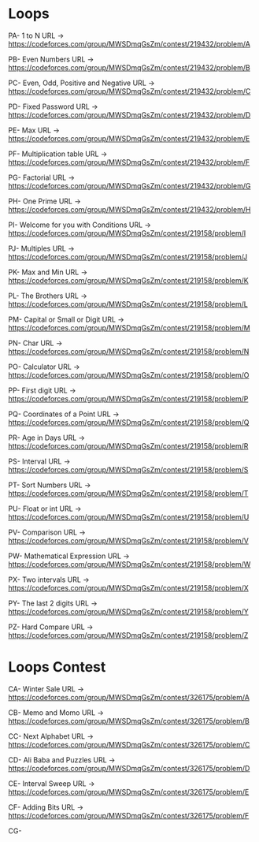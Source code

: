 # Loops

PA- 1 to N URL -> https://codeforces.com/group/MWSDmqGsZm/contest/219432/problem/A

PB- Even Numbers URL -> https://codeforces.com/group/MWSDmqGsZm/contest/219432/problem/B

PC- Even, Odd, Positive and Negative URL -> https://codeforces.com/group/MWSDmqGsZm/contest/219432/problem/C

PD- Fixed Password URL -> https://codeforces.com/group/MWSDmqGsZm/contest/219432/problem/D

PE- Max URL -> https://codeforces.com/group/MWSDmqGsZm/contest/219432/problem/E

PF- Multiplication table URL -> https://codeforces.com/group/MWSDmqGsZm/contest/219432/problem/F

PG- Factorial URL -> https://codeforces.com/group/MWSDmqGsZm/contest/219432/problem/G

PH- One Prime URL -> https://codeforces.com/group/MWSDmqGsZm/contest/219432/problem/H

PI- Welcome for you with Conditions URL -> https://codeforces.com/group/MWSDmqGsZm/contest/219158/problem/I

PJ- Multiples URL -> https://codeforces.com/group/MWSDmqGsZm/contest/219158/problem/J

PK- Max and Min URL -> https://codeforces.com/group/MWSDmqGsZm/contest/219158/problem/K

PL- The Brothers URL -> https://codeforces.com/group/MWSDmqGsZm/contest/219158/problem/L

PM- Capital or Small or Digit URL -> https://codeforces.com/group/MWSDmqGsZm/contest/219158/problem/M

PN- Char URL -> https://codeforces.com/group/MWSDmqGsZm/contest/219158/problem/N

PO- Calculator URL -> https://codeforces.com/group/MWSDmqGsZm/contest/219158/problem/O

PP- First digit URL -> https://codeforces.com/group/MWSDmqGsZm/contest/219158/problem/P

PQ- Coordinates of a Point URL -> https://codeforces.com/group/MWSDmqGsZm/contest/219158/problem/Q

PR- Age in Days URL -> https://codeforces.com/group/MWSDmqGsZm/contest/219158/problem/R

PS- Interval URL -> https://codeforces.com/group/MWSDmqGsZm/contest/219158/problem/S

PT- Sort Numbers URL -> https://codeforces.com/group/MWSDmqGsZm/contest/219158/problem/T

PU- Float or int URL -> https://codeforces.com/group/MWSDmqGsZm/contest/219158/problem/U

PV- Comparison URL -> https://codeforces.com/group/MWSDmqGsZm/contest/219158/problem/V

PW- Mathematical Expression URL -> https://codeforces.com/group/MWSDmqGsZm/contest/219158/problem/W

PX- Two intervals URL -> https://codeforces.com/group/MWSDmqGsZm/contest/219158/problem/X

PY- The last 2 digits URL -> https://codeforces.com/group/MWSDmqGsZm/contest/219158/problem/Y

PZ- Hard Compare URL -> https://codeforces.com/group/MWSDmqGsZm/contest/219158/problem/Z

# Loops Contest

CA- Winter Sale URL -> https://codeforces.com/group/MWSDmqGsZm/contest/326175/problem/A

CB- Memo and Momo URL -> https://codeforces.com/group/MWSDmqGsZm/contest/326175/problem/B

CC- Next Alphabet URL -> https://codeforces.com/group/MWSDmqGsZm/contest/326175/problem/C

CD- Ali Baba and Puzzles URL -> https://codeforces.com/group/MWSDmqGsZm/contest/326175/problem/D

CE- Interval Sweep URL -> https://codeforces.com/group/MWSDmqGsZm/contest/326175/problem/E

CF- Adding Bits URL -> https://codeforces.com/group/MWSDmqGsZm/contest/326175/problem/F

CG- 